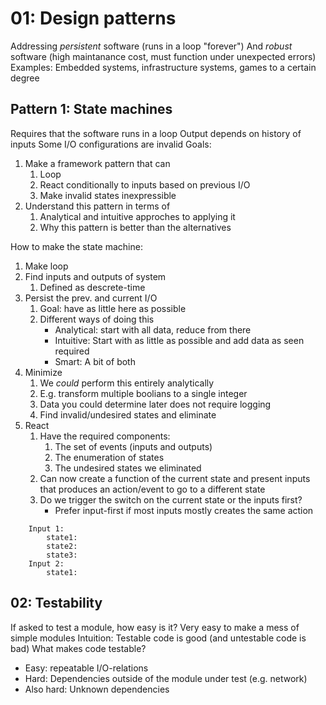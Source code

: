 # 01: Design patterns
Addressing *persistent* software (runs in a loop "forever")
And *robust* software (high maintanance cost, must function under unexpected errors)
Examples:
Embedded systems, infrastructure systems, games to a certain degree

## Pattern 1: State machines
Requires that the software runs in a loop
Output depends on history of inputs
Some I/O configurations are invalid 
Goals:
1. Make a framework pattern that can
	1. Loop
	1. React conditionally to inputs based on previous I/O
	1. Make invalid states inexpressible
1. Understand this pattern in terms of
	1. Analytical and intuitive approches to applying it
	1. Why this pattern is better than the alternatives

How to make the state machine:
1. Make loop
1. Find inputs and outputs of system
	1. Defined as descrete-time
1. Persist the prev. and current I/O
	1. Goal: have as little here as possible
	1. Different ways of doing this
		* Analytical: start with all data, reduce from there
		* Intuitive: Start with as little as possible and add data as seen required
		* Smart: A bit of both
1. Minimize
	1. We _could_ perform this entirely analytically
	1. E.g. transform multiple boolians to a single integer
	1. Data you could determine later does not require logging
	1. Find invalid/undesired states and eliminate
1. React
	1. Have the required components:
		1. The set of events (inputs and outputs)
		1. The enumeration of states
		1. The undesired states we eliminated
	1. Can now create a function of the current state and present inputs that produces an action/event to go to a different state
	1. Do we trigger the switch on the current state or the inputs first?
		* Prefer input-first if most inputs mostly creates the same action
```Loop:
	Input 1:
		state1: 
		state2:
		state3:
	Input 2:
		state1:
```

## 02: Testability
If asked to test a module, how easy is it? 
Very easy to make a mess of simple modules
Intuition: Testable code is good (and untestable code is bad)
What makes code testable?
* Easy: repeatable I/O-relations
* Hard: Dependencies outside of the module under test (e.g. network)
* Also hard: Unknown dependencies



